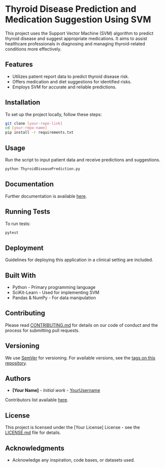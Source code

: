 
# Thyroid Disease Prediction and Medication Suggestion Using SVM

This project uses the Support Vector Machine (SVM) algorithm to predict thyroid disease and suggest appropriate medications. It aims to assist healthcare professionals in diagnosing and managing thyroid-related conditions more effectively.

## Features

- Utilizes patient report data to predict thyroid disease risk.
- Offers medication and diet suggestions for identified risks.
- Employs SVM for accurate and reliable predictions.

## Installation

To set up the project locally, follow these steps:

```bash
git clone [your-repo-link]
cd [your-repo-name]
pip install -r requirements.txt
```

## Usage

Run the script to input patient data and receive predictions and suggestions.

```python
python ThyroidDiseasePrediction.py
```

## Documentation

Further documentation is available [here](link-to-documentation).

## Running Tests

To run tests:

```bash
pytest
```

## Deployment

Guidelines for deploying this application in a clinical setting are included.

## Built With

- Python - Primary programming language
- SciKit-Learn - Used for implementing SVM
- Pandas & NumPy - For data manipulation

## Contributing

Please read [CONTRIBUTING.md](link) for details on our code of conduct and the process for submitting pull requests.

## Versioning

We use [SemVer](http://semver.org/) for versioning. For available versions, see the [tags on this repository](link).

## Authors

- **[Your Name]** - *Initial work* - [YourUsername](link)

Contributors list available [here](link-to-contributors).

## License

This project is licensed under the [Your License] License - see the [LICENSE.md](LICENSE.md) file for details.

## Acknowledgments

- Acknowledge any inspiration, code bases, or datasets used.
